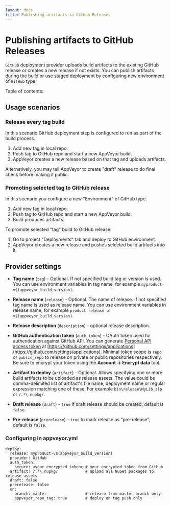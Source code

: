 ```yaml
---
layout: docs
title: Publishing artifacts to GitHub Releases
---
```


# Publishing artifacts to GitHub Releases

`GitHub` deployment provider uploads build artifacts to the existing GitHub release or creates a new release if not exists. You can publish artifacts during the build or use staged deployment by configuring new environment of `GitHub` type.

Table of contents:

<!--TOC-->


## Usage scenarios

### Release every tag build

In this scenario GitHub deployment step is configured to run as part of the build process.

1. Add new tag in local repo.
2. Push tag to GitHub repo and start a new AppVeyor build.
3. AppVeyor creates a new release based on that tag and uploads artifacts.

Alternatively, you may tell AppVeyor to create "draft" release to do final check before making it public.


### Promoting selected tag to GitHub release

In this scenario you configure a new "Environment" of GitHub type.

1. Add new tag in local repo.
2. Push tag to GitHub repo and start a new AppVeyor build.
3. Build produces artifacts.

To promote selected "tag" build to GitHub release:

1. Go to project "Deployments" tab and deploy to GitHub environment.
2. AppVeyor creates a new release and pushes selected build artifacts into it.




## Provider settings

* **Tag name** (`tag`) - Optional. If not specified build tag or version is used. You can use environment variables in tag name, for example `myproduct-v$(appveyor_build_version)`.

* **Release name** (`release`) - Optional. The name of release. If not specified tag name is used as release name. You can use environment variables in release name, for example `product release of v$(appveyor_build_version)`.

* **Release description** (`description`) - optional release description.

* **GitHub authentication token** (`auth_token`) - OAuth token used for authentication against GitHub API. You can generate [Personal API access token](https://github.com/blog/1509-personal-api-tokens) at [https://github.com/settings/applications](https://github.com/settings/applications). Minimal token scope is `repo` or `public_repo` to release on private or public repositories respectively. Be sure to encrypt your token using the **Account -> Encrypt data** tool.

* **Artifact to deploy** (`artifact`) - Optional. Allows specifying one or more build artifacts to be uploaded as release assets. The value could be comma-delimited list of artifact's file name, deployment name or regular expression matching one of these. For example `bin\release\MyLib.zip` or `/.*\.nupkg/`.

* **Draft release** (`draft`) - `true` if draft release should be created; default is `false`.

* **Pre-release** (`prerelease`) - `true` to mark release as "pre-release"; default is `false`.

### Configuring in appveyor.yml

    deploy:
      release: myproduct-v$(appveyor_build_version)
      provider: GitHub
      auth_token:
        secure: <your encrypted token> # your encrypted token from GitHub
      artifact: /.*\.nupkg/            # upload all NuGet packages to release assets
      draft: false
      prerelease: false
      on:
        branch: master                 # release from master branch only
        appveyor_repo_tag: true        # deploy on tag push only

